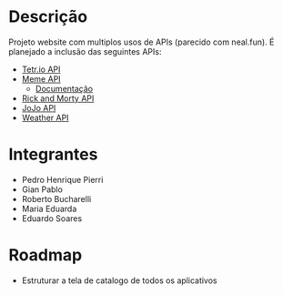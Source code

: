 # Descrição

Projeto website com multiplos usos de APIs (parecido com neal.fun). É planejado a inclusão das seguintes APIs:

-   [Tetr.io API](https://tetr.io/about/api/)
-   [Meme API](https://apimeme.com/)
    -   [Documentação](https://publicapis.io/meme-generator-media-api)
-   [Rick and Morty API](https://rickandmortyapi.com/documentation)
-   [JoJo API](https://jojos-bizarre-api.netlify.app/)
-   [Weather API](https://openweathermap.org/)

# Integrantes

-   Pedro Henrique Pierri
-   Gian Pablo
-   Roberto Bucharelli
-   Maria Eduarda
-   Eduardo Soares

# Roadmap

-   Estruturar a tela de catalogo de todos os aplicativos
